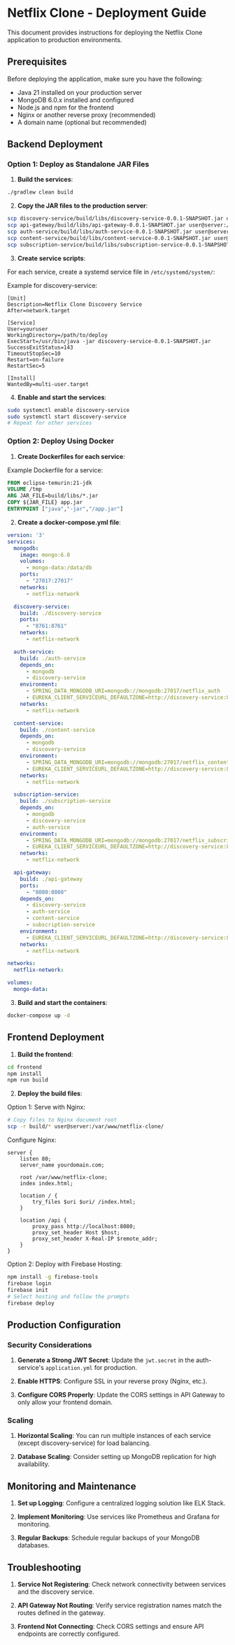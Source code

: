 
# Netflix Clone - Deployment Guide

This document provides instructions for deploying the Netflix Clone application to production environments.

## Prerequisites

Before deploying the application, make sure you have the following:

- Java 21 installed on your production server
- MongoDB 6.0.x installed and configured
- Node.js and npm for the frontend
- Nginx or another reverse proxy (recommended)
- A domain name (optional but recommended)

## Backend Deployment

### Option 1: Deploy as Standalone JAR Files

1. **Build the services**:

```bash
./gradlew clean build
```

2. **Copy the JAR files to the production server**:

```bash
scp discovery-service/build/libs/discovery-service-0.0.1-SNAPSHOT.jar user@server:/path/to/deploy
scp api-gateway/build/libs/api-gateway-0.0.1-SNAPSHOT.jar user@server:/path/to/deploy
scp auth-service/build/libs/auth-service-0.0.1-SNAPSHOT.jar user@server:/path/to/deploy
scp content-service/build/libs/content-service-0.0.1-SNAPSHOT.jar user@server:/path/to/deploy
scp subscription-service/build/libs/subscription-service-0.0.1-SNAPSHOT.jar user@server:/path/to/deploy
```

3. **Create service scripts**:

For each service, create a systemd service file in `/etc/systemd/system/`:

Example for discovery-service:
```
[Unit]
Description=Netflix Clone Discovery Service
After=network.target

[Service]
User=youruser
WorkingDirectory=/path/to/deploy
ExecStart=/usr/bin/java -jar discovery-service-0.0.1-SNAPSHOT.jar
SuccessExitStatus=143
TimeoutStopSec=10
Restart=on-failure
RestartSec=5

[Install]
WantedBy=multi-user.target
```

4. **Enable and start the services**:

```bash
sudo systemctl enable discovery-service
sudo systemctl start discovery-service
# Repeat for other services
```

### Option 2: Deploy Using Docker

1. **Create Dockerfiles for each service**:

Example Dockerfile for a service:
```dockerfile
FROM eclipse-temurin:21-jdk
VOLUME /tmp
ARG JAR_FILE=build/libs/*.jar
COPY ${JAR_FILE} app.jar
ENTRYPOINT ["java","-jar","/app.jar"]
```

2. **Create a docker-compose.yml file**:

```yaml
version: '3'
services:
  mongodb:
    image: mongo:6.0
    volumes:
      - mongo-data:/data/db
    ports:
      - "27017:27017"
    networks:
      - netflix-network

  discovery-service:
    build: ./discovery-service
    ports:
      - "8761:8761"
    networks:
      - netflix-network

  auth-service:
    build: ./auth-service
    depends_on:
      - mongodb
      - discovery-service
    environment:
      - SPRING_DATA_MONGODB_URI=mongodb://mongodb:27017/netflix_auth
      - EUREKA_CLIENT_SERVICEURL_DEFAULTZONE=http://discovery-service:8761/eureka/
    networks:
      - netflix-network

  content-service:
    build: ./content-service
    depends_on:
      - mongodb
      - discovery-service
    environment:
      - SPRING_DATA_MONGODB_URI=mongodb://mongodb:27017/netflix_content
      - EUREKA_CLIENT_SERVICEURL_DEFAULTZONE=http://discovery-service:8761/eureka/
    networks:
      - netflix-network

  subscription-service:
    build: ./subscription-service
    depends_on:
      - mongodb
      - discovery-service
      - auth-service
    environment:
      - SPRING_DATA_MONGODB_URI=mongodb://mongodb:27017/netflix_subscription
      - EUREKA_CLIENT_SERVICEURL_DEFAULTZONE=http://discovery-service:8761/eureka/
    networks:
      - netflix-network

  api-gateway:
    build: ./api-gateway
    ports:
      - "8080:8080"
    depends_on:
      - discovery-service
      - auth-service
      - content-service
      - subscription-service
    environment:
      - EUREKA_CLIENT_SERVICEURL_DEFAULTZONE=http://discovery-service:8761/eureka/
    networks:
      - netflix-network

networks:
  netflix-network:

volumes:
  mongo-data:
```

3. **Build and start the containers**:

```bash
docker-compose up -d
```

## Frontend Deployment

1. **Build the frontend**:

```bash
cd frontend
npm install
npm run build
```

2. **Deploy the build files**:

Option 1: Serve with Nginx:
```bash
# Copy files to Nginx document root
scp -r build/* user@server:/var/www/netflix-clone/
```

Configure Nginx:
```nginx
server {
    listen 80;
    server_name yourdomain.com;

    root /var/www/netflix-clone;
    index index.html;

    location / {
        try_files $uri $uri/ /index.html;
    }

    location /api {
        proxy_pass http://localhost:8080;
        proxy_set_header Host $host;
        proxy_set_header X-Real-IP $remote_addr;
    }
}
```

Option 2: Deploy with Firebase Hosting:
```bash
npm install -g firebase-tools
firebase login
firebase init
# Select hosting and follow the prompts
firebase deploy
```

## Production Configuration

### Security Considerations

1. **Generate a Strong JWT Secret**:
   Update the `jwt.secret` in the auth-service's `application.yml` for production.

2. **Enable HTTPS**:
   Configure SSL in your reverse proxy (Nginx, etc.).

3. **Configure CORS Properly**:
   Update the CORS settings in API Gateway to only allow your frontend domain.

### Scaling

1. **Horizontal Scaling**:
   You can run multiple instances of each service (except discovery-service) for load balancing.

2. **Database Scaling**:
   Consider setting up MongoDB replication for high availability.

## Monitoring and Maintenance

1. **Set up Logging**:
   Configure a centralized logging solution like ELK Stack.

2. **Implement Monitoring**:
   Use services like Prometheus and Grafana for monitoring.

3. **Regular Backups**:
   Schedule regular backups of your MongoDB databases.

## Troubleshooting

1. **Service Not Registering**:
   Check network connectivity between services and the discovery service.

2. **API Gateway Not Routing**:
   Verify service registration names match the routes defined in the gateway.

3. **Frontend Not Connecting**:
   Check CORS settings and ensure API endpoints are correctly configured.
